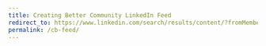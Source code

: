 ```yaml
---
title: Creating Better Community LinkedIn Feed
redirect_to: https://www.linkedin.com/search/results/content/?fromMember=%5B%22ACoAAAFBJIkBptYWBdHrHrzWcza-Bvaqr2SkGKw%22%2C%22ACoAAAI95QUBxQ1P1exDlEnScTiTmBMd-QmXhi8%22%2C%22ACoAAAYeodgBjIVg-I7mwpb9mWZcLhcdvKZdDqs%22%2C%22ACoAADcfpdMBeUdkF4y_nEUEJWLiUpVbG8iT62U%22%2C%22ACoAABzQHn4B7OaXdASLJQyY6k34QeTkzBmZcbg%22%2C%22ACoAAAGwmDgB6WxX6nQ1vR3Rjk5nhWfacFI6QNE%22%2C%22ACoAAAbAB7EBk_0-p_upEEf3d7vL1BIWX1Cot6c%22%2C%22ACoAAAj8NNoBp3bFDTiwBjujyjqDInIZwJxyeDs%22%5D&origin=FACETED_SEARCH&sid=lLm&sortBy=%22date_posted%22
permalink: /cb-feed/
---
```

